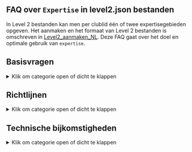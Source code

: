## FAQ over `Expertise` in level2.json bestanden

In Level 2 bestanden kan men per clublid één of twee expertisegebieden opgeven.
Het aanmaken en het formaat van Level 2 bestanden is omschreven in
[Level2_aanmaken_NL](https://github.com/vdhamer/Photo-Club-Hub/blob/main/Photo%20Club%20Hub/Documentation/Level2_aanmaken_NL.md).
Deze FAQ gaat over het doel en optimale gebruik van `expertise`.

## Basisvragen

<details><summary>Klik om categorie open of dicht te klappen</summary></p>
<ul>

<li>

### Wat is een `Expertise` tag?

<details><summary>Klik om antwoord open of dicht te klappen</summary></p>
Hiermee bedoelen we de soorten fotografie waar een fotograaf zichzelf in bekwaamd heeft.
Hiermee kan met zien dat b.v. Rob zich toespitsts op "Abstracte" fotografie. 
Hiermee kan je Rob en zijn werk eenvoudig vinden door "abstract" of "abs" in te typen
in de zoekbank van het `Portfolio` scherm.
</details></p>

</li><li>

### Waar ziet een gebruiker de gemelde `expertises`?

<details><summary>Klik om antwoord open of dicht te klappen</summary></p>

1. In de HTML/web versie van de app, staan ze vermeld in een kolom "expertisegebieden" in de diverse tabellen met clubleden.
2. In de iOS versie zie je de beschikbare expertises bij iedere fotograaf op de `Portfolio` pagina.
3. In de iOS versie staan de beschikbare expertisegebieden helemaal onderaan de `Namenlijst` pagina.
   Om snel onderaan te komen, zoek op "expertise" of "zzz".
</p>

En op termijn komen er ook zoekfuncties bij:

1. In de HTML versie, moeten de getoonde expertises **klikbare links** worden. Dit brengt je naar een lijst met alle fotografen met die expertise.
2. In de iOS versie, kan men **zoeken** op expertisegebied door de eerste paar letters in te tikken in de zoekbalk.
Dus intypen van "zwart" reduceert de lijst tot fotografen die aan "zwart-wit" gekoppeld zijn.
Maar dit kan ook namen tonen zoals "Kees de Zwart": deze zoekbalk zoekt gelijktijdig op naam en op expertise tags.
3. In de HTML versie, moet er nog een **aparte pagina** komen met een (klikbare) lijst met alle beschikbare expertisegebieden.
Hiermee kan je zien welke expertisegebieden er zijn, wat de bijbehorende toelichting is,
en hoeveel fotografen in de app hieraan gekoppeld zijn. Verder is het dan ook mogelijk om te klikken op een expertise
tag om alle bijbehorende leden in alle beschikbare clubs te vinden.
</details></p>

</li><li>

### Wat is de bedoeling eigenlijk?

<details><summary>Klik om antwoord open of dicht te klappen</summary></p>
Stel dat er tien, honderd of zelfs duizend clubs meedoen, met gemiddeld 15 leden per club.
Dan zijn er 150, 1500 of zelfs 15.000 fotografen bekend in de app. 
De app bevat zoekfuncties waarmee je op naam van de fotograaf kunt zoeken. Hier vind je bekenden mee.
Expertisegebieden laat je bovendien interessante fotografen zien op basis van hun specialismes.
</details></p>

</li><li>

### Hoeveel expertisegebieden per clublid?

<details><summary>Klik om antwoord open of dicht te klappen</summary></p>
Maximaal twee. Bij meer expertises gaat de app bewust een beetje moeilijk doen.</p>

De gedachte hierachter is dat een zoekopdracht net als bij Google Search vooral relevante resultaten oplevert. 
We willen liefs hebben dat de gevonden portfolio's duidelijk de opgegeven specialismes bevestigen.
</details></p>

</li><li>

### Kan iemand ook geen Expertises hebben?

<details><summary>Klik om antwoord open of dicht te klappen</summary></p>
Ja. Dat kan drie verschillende redenen hebben:

1. Iemand heeft dus geen duidelijk specialisme ("ik fotografeer wat ik toevallig tegenkom").
2. Iemand wil - om wat voor reden dan ook - die informatie niet delen.
3. De informatie moet door de club nog verzameld en ingevoerd worden.

</details></p>

</li><li>

### Hoeveel en welke expertisegebieden zijn beschikbaar?

<details><summary>Klik om antwoord open of dicht te klappen</summary></p>
In de iOS versie van de app staat alle beschikbare expertisegebieden helemaal onderaan de `Namenlijst` pagina (zoek op "expertise" of "xyz").
Deze lijst is dynamisch (online opgehaald): het kan dat er volgende week een nieuw gebied bijgekomen is. Het zijn er al ruim 20.</p>

De HTML versie krijgt wellicht een extra pagina met diezelfde lijst. 
Verder kan je de actuele lijst (in JSON formaat) [hier](https://github.com/vdhamer/Photo-Club-Hub/blob/main/JSON/root.level0.json) inzien.
</details></p>

</li></ul>

</details></p>

## Richtlijnen

<details><summary>Klik om categorie open of dicht te klappen</summary></p>
<ul>

<li>

### Kunnen de expertise tags veranderen over de jaren?

<details><summary>Klik om antwoord open of dicht te klappen</summary></p>
Zeker. De gekozen gebieden zijn bedoeld als huidige expertise.
Iemand kan dingen bijleren of van focusgebied verschuiven.

</details></p>

</li><li>

### Waarom hooguit twee expertisegebieden per fotograaf?

<details><summary>Klik om antwoord open of dicht te klappen</summary></p>
De gedachte is dat een zoekopdracht, net als bij Google Search, zo relevant mogelijke resultaten vindt.
Mischien niet met precies de soort architectuurfotografie die je zocht, maar wel redelijk in de buurt.
We willen voorkomen dat je bij een portfolio lang moet bladeren voordat je een enkele verdwaalde architectuurfoto tegenkomt.</p>

Het is dus _niet_ de bedoeling dat de fotograaf tracht om al zijn werk in een groot aantal bakjes te vangen.
Het hebben van veel "specialismes" neigt eigenlijk naar "geen specialismes".
De app vereist niet dat iedereen specialismes heeft; sommige fotografen hebben nu eenmaal (nog) geen herkenbaar specialisme.

</details></p>

</li><li>

### Hoeveel expertisegebieden komen er?

<details><summary>Klik om antwoord open of dicht te klappen</summary></p>
Dat moet blijken. Criteria:</p>

- Wikipedia gebieden t.a.v. fotografieonderwerp ("portret") of techniek ("zwart/wit") zijn meestal prima.
- Het moet vrij duidelijk zijn wat eronder valt.
- Liefst weinig overlap met bestaande gebieden. "Natuur" is b.v. onhandig als er ook "landschappen" en "wilde dieren" categorieën zijn.
- Er moeten meerdere beoefenaars te verwachten zijn. Maar het hoeven niet veel te zijn.
- Die beoefenaars moeten zichzelf als (amateur)fotografen zien. Bij een verzamelaar van foto's van vliegtuig spotter
gaat het vaak meer over het vliegtuig danwel de belevenis, maar nauwelijks over de fotografische kant. 

Naarmate er meer fotografen aan boord komen, zal de lijst geleidelijk groeien.
We willen proberen onder de 100 te blijven (ook bij veel fotografen) omdat dit anders keuzeproblemen geeft.
</details></p>

</li><li>

### Fijnmazigheid?

<details><summary>Klik om antwoord open of dicht te klappen</summary></p>
Een klein expertisegebied met slechts een handjevol beoefenaars hoeft geen probleem te zijn.
Het is namelijk voor die beoefenaars en geinteresseerden vaak extra waardevol. 
  
Dit is net als bij liefhebbers van bijzondere categorieen muziek of boeken.
Maar het is handig als het minimale overlap geeft met andere categorieën.
Het moet echter ook weer niet zo klein is dat er maar 1 persoon belangstelling in heeft. 

Een te grote expertisegebied ("buitenfotografie") levert minder waarde, en geeft kans op oplap met andere categorieën ("landschap", "street").
</details></p>

</li><li>

### Wie beheert de lijst met expertisegebieden?

<details><summary>Klik om antwoord open of dicht te klappen</summary></p>
Vooralsnog de maker(s) van de app. Het is echter een dienstverlening, en men moet voortdurend contact houden met gebruikers.
</details></p>

</li><li>

### Project versus specialisme?

<details><summary>Klik om antwoord open of dicht te klappen</summary></p>
Een langlopend project kan lijken op een expertise: iemand kan er bekend om zijn.
Maar er zijn verschillen: Het project is in principe van tijdelijke aard. 
En een expertise is vaak algemener en kan dus van pas komen bij meerdere projekten.
</details></p>

</li></ul>

</details></p>

## Technische bijkomstigheden

<details><summary>Klik om categorie open of dicht te klappen</summary></p>
<ul>

<li>

### Meertalige weergave

<details><summary>Klik om antwoord open of dicht te klappen</summary></p>
Erkende expertisetags kunnen in de app weergegeven worden in het Nederlands en in het Engels.
Als een fotograaf gekoppeld is aan zwart-wit fotografie, wordt dat afhankelijk van omstandigheden dus automatisch in de juiste taal weergegeven ("Zwart-wit", "Black & White").
Als de app een onbekend expertisegebied tegenkomt, wordt er niet vertaald. En is er een waarschuwing te zien - mede omdat het en invoerfout kan zijn.
</details></p>

</li><li>

### Eentalige invoer

<details><summary>Klik om antwoord open of dicht te klappen</summary></p>
Bij het koppelen van expertisegebieden aan fotografen gebruik je meestal de Engelse term.
Maar die identificatie (`idString`) kan in principe afwijken van wat er in het Engels getoond wordt.

Dus strict genomen zijn er 3 benaming voor een expertisegebied:
1. een identificatie zoals "Bird", gebruikt on aan te geven welk expertise we bedoelen. Dit zal meestal overeenkomen met (2), maar dat hoeft niet.
2. een Engelse weergavetekst zoals "Birds", zoals het getoond wordt aan Engelstalige gebruikers.
3. een Nederlandse weergavetekst zoals "Vogels", zoals het getoond wordt aan Nederlandstalige gebruikers.

</details></p>

</li><li>

### Expertisetags en clubs

<details><summary>Klik om antwoord open of dicht te klappen</summary></p>
De app koppelt expertisetags aan een persoon - dus los van enig clubverband.</p>
  
Maar de expertisegebieden worden door clubs ingevoerd.
Dus een fijnproever kan zich afvragen: "als Jan lid is van Club 1 en Club 2, 
en de beide clubs vulen wat andere `Expertise`tags in voor Jan. Hoe reageert de app?".

Goede vraag! De lijsten van expertises van Jan vanuit beide clubs worden intern
samengevoegd. Als de lijsten identiek zijn, merkt de gebruiker daar niets van. Als maar een lijst met tags voor Jan betaat, zie je die tags (bij alle clubs van Jan).
Maar als Club 1 "Portret" en "Abstract" vermeldt, terwijl Club 2 "Abstract" en "Landschap" vermeldt, dan wordt dat door de app gecombineerd tot
"Portret" en "Abstract" en "Landschap".

Als de gecombineerde lijst te lang is, en Jan nog steeds contact heeft met beide groepen,
mag Jan dat verder regelen. Bijvoorbeeld door de bijde lijsten gelijk te trekken of een lijst leeg te maken.
</details></p>

</li><li>

### Teveel expertisegebieden?

<details><summary>Klik om antwoord open of dicht te klappen</summary></p>
Bij 3 of meer expertisegebieden, meldt de app "Teveel Expertises" op de plek van het 3e element.
Dit moet de club aanmoedigen om het te corrigeren.
</details></p>

</li><li>

### Fouten bij invoeren `expertises`?

<details><summary>Klik om antwoord open of dicht te klappen</summary></p>

Wat gebeurt als een Level 2 bestand een onbekende `expertise` tag bevat die niet bekend is in de app?
Voorbeeld: een bestand bevat "Model" terwijl alleen "Portrait" ondersteund is.
De app toont dan "Model" - maar met een speciaal groen ikoon.
Het ikoon en bijbehorende 'tooltip' geven aan dat dit op dit moment geen officeele `expertise` is.
De app meldt expliciet dat daardoor geen vertalingen beschikbaar zijn: die zijn alleen mogelijk voor erkende expertise tags. 
Dit kan ertoe leiden dat de club de eventuele fout corrigeert of overschakelt naar een verwant erkend expertisegebied.
Maar andere uitkomst is dat "Model" op een gegeven moment gepromoveerd wordt tot een officiële `expertise`: het was zo gek nog niet.
Het groene ikoon en de waarschuwing verdwijnen dan automatisch zodra de app ziet dat "Model" inmiddels een officiële tag geworden is.
</details></p>

</li>
